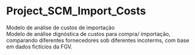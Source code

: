 # Project_SCM_Import_Costs
Modelo de análise de custos de importação \
Modelo de análise dignóstica de custos para compra/ importação, comparando diferentes fornecedores sob diferentes incoterms, com base em dados fictícios da FGV. 

